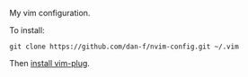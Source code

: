 My vim configuration.

To install:
```
git clone https://github.com/dan-f/nvim-config.git ~/.vim
```
Then [install vim-plug](https://github.com/junegunn/vim-plug#neovim).
